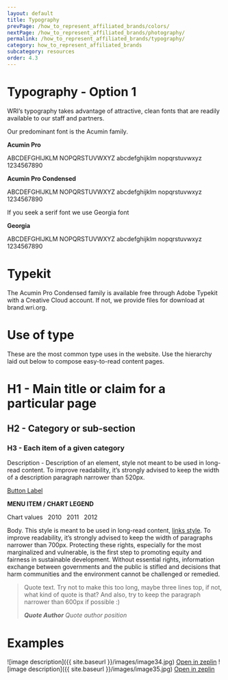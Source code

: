 ```yaml
---
layout: default
title: Typography
prevPage: /how_to_represent_affiliated_brands/colors/
nextPage: /how_to_represent_affiliated_brands/photography/
permalink: /how_to_represent_affiliated_brands/typography/
category: how_to_represent_affiliated_brands
subcategory: resources
order: 4.3
---
```


# Typography - Option 1

WRIʼs typography takes advantage of attractive, clean fonts that are readily available to
our staff and partners.

Our predominant font is the Acumin family.

<div class="columns-text">
	<div class="col font-01">
		<strong class="ttl-line">Acumin Pro</strong>
		<p>ABCDEFGHIJKLM NOPQRSTUVWXYZ abcdefghijklm nopqrstuvwxyz 1234567890</p>
	</div>
	<div class="col font-02">
		<strong class="ttl-line">Acumin Pro Condensed</strong>
		<p>ABCDEFGHIJKLM NOPQRSTUVWXYZ abcdefghijklm nopqrstuvwxyz 1234567890</p>
	</div>
</div>

If you seek a serif font we use Georgia font

<div class="columns-text">
	<div class="col font-03">
		<strong class="ttl-line">Georgia</strong>
		<p>ABCDEFGHIJKLM NOPQRSTUVWXYZ abcdefghijklm nopqrstuvwxyz 1234567890</p>
	</div>
</div>

# Typekit

The Acumin Pro Condensed family is available free through Adobe Typekit with a Creative
Cloud account. If not, we provide files for download at brand.wri.org.

# Use of type

These are the most common type uses in the website. Use the hierarchy laid out below to
compose easy-to-read content pages.

<div class="content">
	<h1>H1 - Main title or claim for a particular page </h1>
	<h2>H2 - Category or sub-section</h2>
	<h3>H3 - Each item of a given category</h3>
	<div class="block-520">
		Description - Description of an element, style not meant to be used in long-read content. To improve readability, it’s strongly advised to keep the width of a description paragraph narrower than 520px.
	</div>
	<p>
		<a href="#" class="btn-lbl">Button Label</a>
	</p>
	<div class="min-txt">
		<strong>MENU ITEM / CHART LEGEND</strong>
		<p>Chart values &nbsp; 2010 &nbsp; 2011 &nbsp; 2012</p>
	</div>
	<div class="big-txt">
		<p>Body. This style is meant to be used in long-read content, <a href="#">links style</a>. To improve readability, it’s strongly advised to keep the width of paragraphs narrower than 700px. Protecting these rights, especially for the most marginalized and vulnerable, is the first step to promoting equity and fairness in sustainable development. Without essential rights, information exchange between governments and the public is stifled and decisions that harm communities and the environment cannot be challenged or remedied.</p>
	</div>
</div>

>Quote text. Try not to make this too long, maybe three lines top, if not, what kind of quote is that? And also, try to keep the paragraph narrower than 600px if possible :)
>
> <cite><strong>Quote Author</strong> Quote author position  </cite>

# Examples

<span class="examples-block size-02">
	<span class="post-examples">
		![image description]({{ site.baseurl }}/images/image34.jpg)
		<a href="https://zpl.io/Zd6ilD" class="button" target="_blank" rel="noreferrer noopener">Open in zeplin</a>
	</span>
	<span class="post-examples">
		![image description]({{ site.baseurl }}/images/image35.jpg)
		<a href="https://zpl.io/1TkWME" class="button" target="_blank" rel="noreferrer noopener">Open in zeplin</a>
	</span>
</span>
